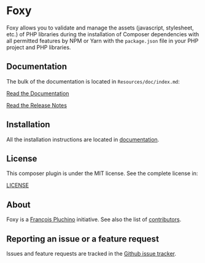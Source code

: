 Foxy
====

Foxy allows you to validate and manage the assets (javascript, stylesheet, etc.) of PHP libraries
during the installation of Composer dependencies with all permitted features
by NPM or Yarn with the `package.json` file in your PHP project and PHP libraries.


Documentation
-------------

The bulk of the documentation is located in `Resources/doc/index.md`:

[Read the Documentation](Resources/doc/index.md)

[Read the Release Notes](https://github.com/foxypkg/foxy/releases)

Installation
------------

All the installation instructions are located in [documentation](Resources/doc/index.md).

License
-------

This composer plugin is under the MIT license. See the complete license in:

[LICENSE](LICENSE)

About
-----

Foxy is a [François Pluchino](https://github.com/francoispluchino) initiative.
See also the list of [contributors](https://github.com/foxypkg/foxy/contributors).

Reporting an issue or a feature request
---------------------------------------

Issues and feature requests are tracked in the [Github issue tracker](https://github.com/foxypkg/foxy/issues).
